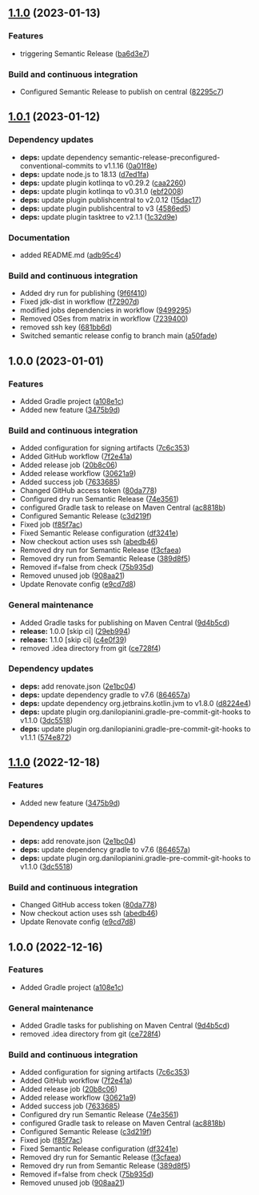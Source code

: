 ## [1.1.0](https://github.com/FilippoVissani/devops-practice/compare/1.0.1...1.1.0) (2023-01-13)


### Features

* triggering Semantic Release ([ba6d3e7](https://github.com/FilippoVissani/devops-practice/commit/ba6d3e78f182387eda7df29c406214886239cec3))


### Build and continuous integration

* Configured Semantic Release to publish on central ([82295c7](https://github.com/FilippoVissani/devops-practice/commit/82295c73ec34228ec2d003d03078707fc30cc747))

## [1.0.1](https://github.com/FilippoVissani/devops-practice/compare/1.0.0...1.0.1) (2023-01-12)


### Dependency updates

* **deps:** update dependency semantic-release-preconfigured-conventional-commits to v1.1.16 ([0a01f8e](https://github.com/FilippoVissani/devops-practice/commit/0a01f8eb14b4549050bc51debe2989517ee95c8f))
* **deps:** update node.js to 18.13 ([d7ed1fa](https://github.com/FilippoVissani/devops-practice/commit/d7ed1fa7832a944d03b506f35e9237efcf259b11))
* **deps:** update plugin kotlinqa to v0.29.2 ([caa2260](https://github.com/FilippoVissani/devops-practice/commit/caa226082a1a9b0368d59548ddf339ad948db1a6))
* **deps:** update plugin kotlinqa to v0.31.0 ([ebf2008](https://github.com/FilippoVissani/devops-practice/commit/ebf20089f471e4dfb3a55b2893f56da90c48b5e6))
* **deps:** update plugin publishcentral to v2.0.12 ([15dac17](https://github.com/FilippoVissani/devops-practice/commit/15dac1792a28cc8118de67f97c481c5837cfcb36))
* **deps:** update plugin publishcentral to v3 ([4586ed5](https://github.com/FilippoVissani/devops-practice/commit/4586ed5bed256b233cf5fda19cab1c678b316d6c))
* **deps:** update plugin tasktree to v2.1.1 ([1c32d9e](https://github.com/FilippoVissani/devops-practice/commit/1c32d9ecf8894868ddaa48589af48e40a854226b))


### Documentation

* added README.md ([adb95c4](https://github.com/FilippoVissani/devops-practice/commit/adb95c4056a43755a52ae89a075fd682fa15f5b5))


### Build and continuous integration

* Added dry run for publishing ([9f6f410](https://github.com/FilippoVissani/devops-practice/commit/9f6f410555d293a7f43a243799a9af926ce2048a))
* Fixed jdk-dist in workflow ([f72907d](https://github.com/FilippoVissani/devops-practice/commit/f72907de37cf33fa3c32e97c321a8c2246d1a95c))
* modified jobs dependencies in workflow ([9499295](https://github.com/FilippoVissani/devops-practice/commit/9499295b7602e3b2f61c0b8e4c34d347950b5f3b))
* Removed OSes from matrix in workflow ([7239400](https://github.com/FilippoVissani/devops-practice/commit/72394008fc903e56aacbd2a4f97ab838b0c247bb))
* removed ssh key ([681bb6d](https://github.com/FilippoVissani/devops-practice/commit/681bb6d81ef7e2e4d113b17f0464801f323da2d4))
* Switched semantic release config to branch main ([a50fade](https://github.com/FilippoVissani/devops-practice/commit/a50fade7aa323f8c58c43621d06836cc79df7ab9))

## 1.0.0 (2023-01-01)


### Features

* Added Gradle project ([a108e1c](https://github.com/FilippoVissani/devops-practice/commit/a108e1caacfedc37250d339f0a393b4089d990e6))
* Added new feature ([3475b9d](https://github.com/FilippoVissani/devops-practice/commit/3475b9d1a013f2a727e8f4c6627b0dad83ba69f8))


### Build and continuous integration

* Added configuration for signing artifacts ([7c6c353](https://github.com/FilippoVissani/devops-practice/commit/7c6c353ed9658d8b80ff1ab9084292fd6099058e))
* Added GitHub workflow ([7f2e41a](https://github.com/FilippoVissani/devops-practice/commit/7f2e41ae855fcd44dde368447a16eb5b39086fdf))
* Added release job ([20b8c06](https://github.com/FilippoVissani/devops-practice/commit/20b8c06b89b3f01d2bbba29f1571090ad01c1c63))
* Added release workflow ([30621a9](https://github.com/FilippoVissani/devops-practice/commit/30621a96108ab9b566d21068c533d4e9d5f2cafa))
* Added success job ([7633685](https://github.com/FilippoVissani/devops-practice/commit/7633685f79ccaaea584e931d29fd01ac2f2e7da6))
* Changed GitHub access token ([80da778](https://github.com/FilippoVissani/devops-practice/commit/80da77883ebcbaa3413cfdefa92e68f020325346))
* Configured dry run Semantic Release ([74e3561](https://github.com/FilippoVissani/devops-practice/commit/74e356156777fa2ef6133f9cc5c9768edd35aeaf))
* configured Gradle task to release on Maven Central ([ac8818b](https://github.com/FilippoVissani/devops-practice/commit/ac8818ba6de7055b457fb22c958725cc8bd26f4c))
* Configured Semantic Release ([c3d219f](https://github.com/FilippoVissani/devops-practice/commit/c3d219fbccfd7aac9df6b4cdac8eee80cdbc12da))
* Fixed job ([f85f7ac](https://github.com/FilippoVissani/devops-practice/commit/f85f7ac4d1dcd3737a27c2e41e4b9dda2fb1aade))
* Fixed Semantic Release configuration ([df3241e](https://github.com/FilippoVissani/devops-practice/commit/df3241e6acbebc86706448b032207bb43e647ae4))
* Now checkout action uses ssh ([abedb46](https://github.com/FilippoVissani/devops-practice/commit/abedb461ef932faf2b2c6ef30a7f67a8cd7ac6d4))
* Removed dry run for Semantic Release ([f3cfaea](https://github.com/FilippoVissani/devops-practice/commit/f3cfaead2f3a807d2338d137b2bf2e602a919f05))
* Removed dry run from Semantic Release ([389d8f5](https://github.com/FilippoVissani/devops-practice/commit/389d8f57f76ab001fce224ad9bd1aecbd22575f3))
* Removed if=false from check ([75b935d](https://github.com/FilippoVissani/devops-practice/commit/75b935d78cbee6ba4e27f61fde00ed040b2ee8fd))
* Removed unused job ([908aa21](https://github.com/FilippoVissani/devops-practice/commit/908aa21526e9f62088ccc7c440808eeacdd0f1c2))
* Update Renovate config ([e9cd7d8](https://github.com/FilippoVissani/devops-practice/commit/e9cd7d8711e534b83b214dca3c22e239a35f8272))


### General maintenance

* Added Gradle tasks for publishing on Maven Central ([9d4b5cd](https://github.com/FilippoVissani/devops-practice/commit/9d4b5cd535ea385b765c054137d013e1109e140a))
* **release:** 1.0.0 [skip ci] ([29eb994](https://github.com/FilippoVissani/devops-practice/commit/29eb9943a9c042999742c4bccdd369b3f5f8361c))
* **release:** 1.1.0 [skip ci] ([c4e0f39](https://github.com/FilippoVissani/devops-practice/commit/c4e0f39048a6968feb4bb69831e669290a4baeed))
* removed .idea directory from git ([ce728f4](https://github.com/FilippoVissani/devops-practice/commit/ce728f4a945b8da864977b6aaacb222ab9504ff7))


### Dependency updates

* **deps:** add renovate.json ([2e1bc04](https://github.com/FilippoVissani/devops-practice/commit/2e1bc04b291cd75b87d9bbcc5c0cd871ea8fd841))
* **deps:** update dependency gradle to v7.6 ([864657a](https://github.com/FilippoVissani/devops-practice/commit/864657a36d9b6a05a37ceb37399535b4cb649f0b))
* **deps:** update dependency org.jetbrains.kotlin.jvm to v1.8.0 ([d8224e4](https://github.com/FilippoVissani/devops-practice/commit/d8224e4e4d5479460e656862d2395e8f92357b45))
* **deps:** update plugin org.danilopianini.gradle-pre-commit-git-hooks to v1.1.0 ([3dc5518](https://github.com/FilippoVissani/devops-practice/commit/3dc55181b87599dcc51c80373ca38e10c8386e00))
* **deps:** update plugin org.danilopianini.gradle-pre-commit-git-hooks to v1.1.1 ([574e872](https://github.com/FilippoVissani/devops-practice/commit/574e87256c7f4e2d06c4dad2f6597026e9bfbdc5))

## [1.1.0](https://github.com/FilippoVissani/devops-practice/compare/1.0.0...1.1.0) (2022-12-18)


### Features

* Added new feature ([3475b9d](https://github.com/FilippoVissani/devops-practice/commit/3475b9d1a013f2a727e8f4c6627b0dad83ba69f8))


### Dependency updates

* **deps:** add renovate.json ([2e1bc04](https://github.com/FilippoVissani/devops-practice/commit/2e1bc04b291cd75b87d9bbcc5c0cd871ea8fd841))
* **deps:** update dependency gradle to v7.6 ([864657a](https://github.com/FilippoVissani/devops-practice/commit/864657a36d9b6a05a37ceb37399535b4cb649f0b))
* **deps:** update plugin org.danilopianini.gradle-pre-commit-git-hooks to v1.1.0 ([3dc5518](https://github.com/FilippoVissani/devops-practice/commit/3dc55181b87599dcc51c80373ca38e10c8386e00))


### Build and continuous integration

* Changed GitHub access token ([80da778](https://github.com/FilippoVissani/devops-practice/commit/80da77883ebcbaa3413cfdefa92e68f020325346))
* Now checkout action uses ssh ([abedb46](https://github.com/FilippoVissani/devops-practice/commit/abedb461ef932faf2b2c6ef30a7f67a8cd7ac6d4))
* Update Renovate config ([e9cd7d8](https://github.com/FilippoVissani/devops-practice/commit/e9cd7d8711e534b83b214dca3c22e239a35f8272))

## 1.0.0 (2022-12-16)


### Features

* Added Gradle project ([a108e1c](https://github.com/FilippoVissani/devops-practice/commit/a108e1caacfedc37250d339f0a393b4089d990e6))


### General maintenance

* Added Gradle tasks for publishing on Maven Central ([9d4b5cd](https://github.com/FilippoVissani/devops-practice/commit/9d4b5cd535ea385b765c054137d013e1109e140a))
* removed .idea directory from git ([ce728f4](https://github.com/FilippoVissani/devops-practice/commit/ce728f4a945b8da864977b6aaacb222ab9504ff7))


### Build and continuous integration

* Added configuration for signing artifacts ([7c6c353](https://github.com/FilippoVissani/devops-practice/commit/7c6c353ed9658d8b80ff1ab9084292fd6099058e))
* Added GitHub workflow ([7f2e41a](https://github.com/FilippoVissani/devops-practice/commit/7f2e41ae855fcd44dde368447a16eb5b39086fdf))
* Added release job ([20b8c06](https://github.com/FilippoVissani/devops-practice/commit/20b8c06b89b3f01d2bbba29f1571090ad01c1c63))
* Added release workflow ([30621a9](https://github.com/FilippoVissani/devops-practice/commit/30621a96108ab9b566d21068c533d4e9d5f2cafa))
* Added success job ([7633685](https://github.com/FilippoVissani/devops-practice/commit/7633685f79ccaaea584e931d29fd01ac2f2e7da6))
* Configured dry run Semantic Release ([74e3561](https://github.com/FilippoVissani/devops-practice/commit/74e356156777fa2ef6133f9cc5c9768edd35aeaf))
* configured Gradle task to release on Maven Central ([ac8818b](https://github.com/FilippoVissani/devops-practice/commit/ac8818ba6de7055b457fb22c958725cc8bd26f4c))
* Configured Semantic Release ([c3d219f](https://github.com/FilippoVissani/devops-practice/commit/c3d219fbccfd7aac9df6b4cdac8eee80cdbc12da))
* Fixed job ([f85f7ac](https://github.com/FilippoVissani/devops-practice/commit/f85f7ac4d1dcd3737a27c2e41e4b9dda2fb1aade))
* Fixed Semantic Release configuration ([df3241e](https://github.com/FilippoVissani/devops-practice/commit/df3241e6acbebc86706448b032207bb43e647ae4))
* Removed dry run for Semantic Release ([f3cfaea](https://github.com/FilippoVissani/devops-practice/commit/f3cfaead2f3a807d2338d137b2bf2e602a919f05))
* Removed dry run from Semantic Release ([389d8f5](https://github.com/FilippoVissani/devops-practice/commit/389d8f57f76ab001fce224ad9bd1aecbd22575f3))
* Removed if=false from check ([75b935d](https://github.com/FilippoVissani/devops-practice/commit/75b935d78cbee6ba4e27f61fde00ed040b2ee8fd))
* Removed unused job ([908aa21](https://github.com/FilippoVissani/devops-practice/commit/908aa21526e9f62088ccc7c440808eeacdd0f1c2))
